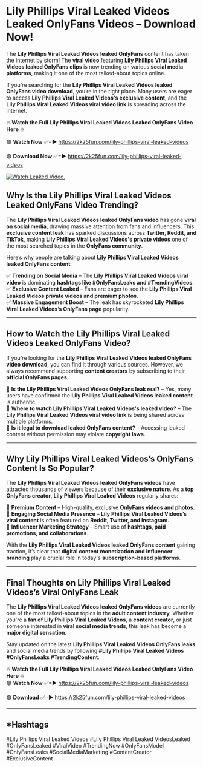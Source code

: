 # Lily Phillips Viral Leaked Videos Leaked OnlyFans Videos – Download Now!

The **Lily Phillips Viral Leaked Videos leaked OnlyFans** content has taken the internet by storm! The **viral video** featuring **Lily Phillips Viral Leaked Videos leaked OnlyFans clips** is now trending on various **social media platforms**, making it one of the most talked-about topics online.  

If you're searching for the **Lily Phillips Viral Leaked Videos leaked OnlyFans video download**, you’re in the right place. Many users are eager to access **Lily Phillips Viral Leaked Videos's exclusive content**, and the **Lily Phillips Viral Leaked Videos viral video link** is spreading across the internet.  

🔥 **Watch the Full Lily Phillips Viral Leaked Videos Leaked OnlyFans Video Here** 🔥  

🟢 **Watch Now** ✅=► https://2k25fun.com/lily-phillips-viral-leaked-videos

🟢 **Download Now** ✅=► https://2k25fun.com/lily-phillips-viral-leaked-videos

[![Watch Leaked Video.](https://miro.medium.com/v2/resize:fit:828/format:webp/1*cilzJN44JGOrTw9NJCrNHA.gif "Watch Leaked Video")](https://2k25fun.com/lily-phillips-viral-leaked-videos)

## **Why Is the Lily Phillips Viral Leaked Videos Leaked OnlyFans Video Trending?**  

The **Lily Phillips Viral Leaked Videos leaked OnlyFans video** has gone **viral on social media**, drawing massive attention from fans and influencers. This **exclusive content leak** has sparked discussions across **Twitter, Reddit, and TikTok**, making **Lily Phillips Viral Leaked Videos's private videos** one of the most searched topics in the **OnlyFans community**.  

Here’s why people are talking about **Lily Phillips Viral Leaked Videos leaked OnlyFans content**:  

✅ **Trending on Social Media** – The **Lily Phillips Viral Leaked Videos viral video** is dominating **hashtags like #OnlyFansLeaks and #TrendingVideos**.  
✅ **Exclusive Content Leaked** – Fans are eager to see the **Lily Phillips Viral Leaked Videos private videos and premium photos**.  
✅ **Massive Engagement Boost** – The leak has skyrocketed **Lily Phillips Viral Leaked Videos’s OnlyFans page** popularity.  

---

## **How to Watch the Lily Phillips Viral Leaked Videos Leaked OnlyFans Video?**  

If you're looking for the **Lily Phillips Viral Leaked Videos leaked OnlyFans video download**, you can find it through various sources. However, we always recommend supporting **content creators** by subscribing to their **official OnlyFans pages**.  

🔹 **Is the Lily Phillips Viral Leaked Videos OnlyFans leak real?** – Yes, many users have confirmed the **Lily Phillips Viral Leaked Videos leaked content** is authentic.  
🔹 **Where to watch Lily Phillips Viral Leaked Videos's leaked video?** – The **Lily Phillips Viral Leaked Videos viral video link** is being shared across multiple platforms.  
🔹 **Is it legal to download leaked OnlyFans content?** – Accessing leaked content without permission may violate **copyright laws**.  

---

## **Why Lily Phillips Viral Leaked Videos’s OnlyFans Content Is So Popular?**  

The **Lily Phillips Viral Leaked Videos leaked OnlyFans videos** have attracted thousands of viewers because of their **exclusive nature**. As a **top OnlyFans creator**, **Lily Phillips Viral Leaked Videos** regularly shares:  

📌 **Premium Content** – High-quality, exclusive **OnlyFans videos and photos**.  
📌 **Engaging Social Media Presence** – **Lily Phillips Viral Leaked Videos’s viral content** is often featured on **Reddit, Twitter, and Instagram**.  
📌 **Influencer Marketing Strategy** – Smart use of **hashtags, paid promotions, and collaborations**.  

With the **Lily Phillips Viral Leaked Videos leaked OnlyFans content** gaining traction, it’s clear that **digital content monetization and influencer branding** play a crucial role in today's **subscription-based platforms**.  

---

## **Final Thoughts on Lily Phillips Viral Leaked Videos’s Viral OnlyFans Leak**  

The **Lily Phillips Viral Leaked Videos leaked OnlyFans videos** are currently one of the most talked-about topics in the **adult content industry**. Whether you're a **fan of Lily Phillips Viral Leaked Videos**, a **content creator**, or just someone interested in **viral social media trends**, this leak has become a **major digital sensation**.  

Stay updated on the latest **Lily Phillips Viral Leaked Videos OnlyFans leaks** and social media trends by following **#Lily Phillips Viral Leaked Videos #OnlyFansLeaks #TrendingContent**.  

🔥 **Watch the Full Lily Phillips Viral Leaked Videos Leaked OnlyFans Video Here** 🔥  
🟢 **Watch Now** ✅=► https://2k25fun.com/lily-phillips-viral-leaked-videos

🟢 **Download** ✅=► https://2k25fun.com/lily-phillips-viral-leaked-videos

---

## *Hashtags
#Lily Phillips Viral Leaked Videos #Lily Phillips Viral Leaked VideosLeaked #OnlyFansLeaked #ViralVideo #TrendingNow #OnlyFansModel #OnlyFansLeaks #SocialMediaMarketing #ContentCreator #ExclusiveContent  
